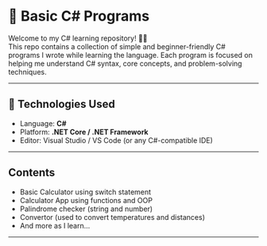 # 📘 Basic C# Programs

Welcome to my C# learning repository! 👨‍💻  
This repo contains a collection of simple and beginner-friendly C# programs I wrote while learning the language. Each program is focused on helping me understand C# syntax, core concepts, and problem-solving techniques.

---

## 🔧 Technologies Used

- Language: **C#**
- Platform: **.NET Core / .NET Framework**
- Editor: Visual Studio / VS Code (or any C#-compatible IDE)

---

## Contents

- Basic Calculator using switch statement
- Calculator App using functions and OOP
- Palindrome checker (string and number)
- Convertor (used to convert temperatures and distances)
- And more as I learn...

---